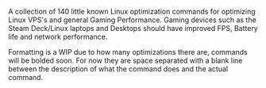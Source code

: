A collection of 140 little known Linux optimization commands for optimizing Linux VPS's and general Gaming Performance. Gaming devices such as the Steam Deck/Linux laptops and Desktops should have improved FPS, Battery life and network performance.

Formatting is a WIP due to how many optimizations there are, commands will be bolded soon. For now they are space separated with a blank line between the description of what the command does and the actual command.
